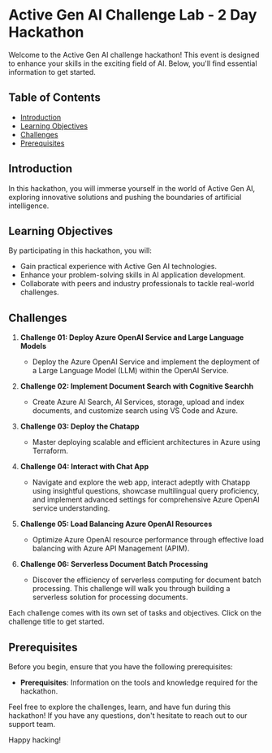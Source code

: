 # Active Gen AI Challenge Lab - 2 Day Hackathon

Welcome to the Active Gen AI challenge hackathon! This event is designed to enhance your skills in the exciting field of AI. Below, you'll find essential information to get started.

## Table of Contents

- [Introduction](#introduction)
- [Learning Objectives](#learning-objectives)
- [Challenges](#challenges)
- [Prerequisites](#prerequisites)

## Introduction

In this hackathon, you will immerse yourself in the world of Active Gen AI, exploring innovative solutions and pushing the boundaries of artificial intelligence.

## Learning Objectives

By participating in this hackathon, you will:

- Gain practical experience with Active Gen AI technologies.
- Enhance your problem-solving skills in AI application development.
- Collaborate with peers and industry professionals to tackle real-world challenges.

## Challenges

1. **Challenge 01: Deploy Azure OpenAI Service and Large Language Models**
   - Deploy the Azure OpenAI Service and implement the deployment of a Large Language Model (LLM) within the OpenAI Service.
     
2. **Challenge 02: Implement Document Search with Cognitive Searchh**
   - Create Azure AI Search, AI Services, storage, upload and index documents, and customize search using VS Code and Azure.
             
3. **Challenge 03: Deploy the Chatapp**
   - Master deploying scalable and efficient architectures in Azure using Terraform.
          
4. **Challenge 04: Interact with Chat App**
   - Navigate and explore the web app, interact adeptly with Chatapp using insightful questions, showcase multilingual query proficiency, and implement advanced settings for comprehensive Azure OpenAI service understanding.
          
5. **Challenge 05: Load Balancing Azure OpenAI Resources**
    - Optimize Azure OpenAI resource performance through effective load balancing with Azure API Management (APIM).
  
6. **Challenge 06: Serverless Document Batch Processing**
   - Discover the efficiency of serverless computing for document batch processing. This challenge will walk you through building a serverless solution for processing documents.
          


Each challenge comes with its own set of tasks and objectives. Click on the challenge title to get started.

## Prerequisites

Before you begin, ensure that you have the following prerequisites:

- **Prerequisites**: Information on the tools and knowledge required for the hackathon.

Feel free to explore the challenges, learn, and have fun during this hackathon! If you have any questions, don't hesitate to reach out to our support team.

Happy hacking!
